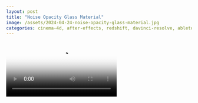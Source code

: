 ```yaml
---
layout: post
title: "Noise Opacity Glass Material"
image: /assets/2024-04-24-noise-opacity-glass-material.jpg
categories: cinema-4d, after-effects, redshift, davinci-resolve, ableton-live, premiere-pro
---
```


<video controls poster="/assets/2024-04-24-noise-opacity-glass-material.jpg">
  <source src="/assets/2024-04-24-noise-opacity-glass-material.mp4" type="video/mp4">
  Your browser does not support the video tag.
</video>
